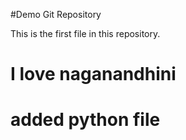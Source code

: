#Demo Git Repository

This is the first file in this repository.

# I love naganandhini
# added python file